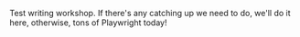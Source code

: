 Test writing workshop. If there's any catching up we need to do, we'll do it here, otherwise, tons of Playwright today!